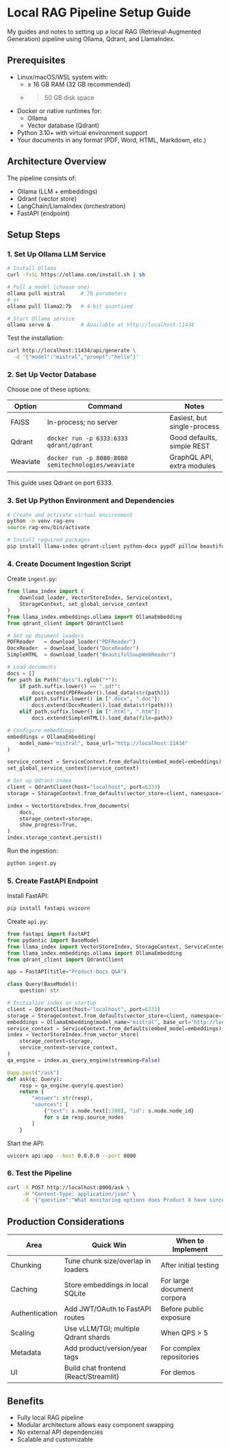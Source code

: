 # Local RAG Pipeline Setup Guide

My guides and notes to setting up a local RAG (Retrieval-Augmented Generation) pipeline using Ollama, Qdrant, and LlamaIndex.

## Prerequisites

- Linux/macOS/WSL system with:
  - ≥ 16 GB RAM (32 GB recommended)
  - > 50 GB disk space
- Docker or native runtimes for:
  - Ollama
  - Vector database (Qdrant)
- Python 3.10+ with virtual environment support
- Your documents in any format (PDF, Word, HTML, Markdown, etc.)

## Architecture Overview

The pipeline consists of:
- Ollama (LLM + embeddings)
- Qdrant (vector store)
- LangChain/LlamaIndex (orchestration)
- FastAPI (endpoint)

## Setup Steps

### 1. Set Up Ollama LLM Service

```bash
# Install Ollama
curl -fsSL https://ollama.com/install.sh | sh

# Pull a model (choose one)
ollama pull mistral     # 7B parameters
# or
ollama pull llama2:7b   # 4-bit quantized

# Start Ollama service
ollama serve &          # Available at http://localhost:11434
```

Test the installation:
```bash
curl http://localhost:11434/api/generate \
  -d '{"model":"mistral","prompt":"hello"}'
```

### 2. Set Up Vector Database

Choose one of these options:

| Option    | Command                                    | Notes                          |
|-----------|--------------------------------------------|--------------------------------|
| FAISS     | In-process; no server                      | Easiest, but single-process    |
| Qdrant    | `docker run -p 6333:6333 qdrant/qdrant`    | Good defaults, simple REST     |
| Weaviate  | `docker run -p 8080:8080 semitechnologies/weaviate` | GraphQL API, extra modules |

This guide uses Qdrant on port 6333.

### 3. Set Up Python Environment and Dependencies

```bash
# Create and activate virtual environment
python -m venv rag-env
source rag-env/bin/activate

# Install required packages
pip install llama-index qdrant-client python-docx pypdf pillow beautifulsoup4 tqdm
```

### 4. Create Document Ingestion Script

Create `ingest.py`:
```python
from llama_index import (
    download_loader, VectorStoreIndex, ServiceContext,
    StorageContext, set_global_service_context
)
from llama_index.embeddings.ollama import OllamaEmbedding
from qdrant_client import QdrantClient

# Set up document loaders
PDFReader   = download_loader("PDFReader")
DocxReader  = download_loader("DocxReader")
SimpleHTML  = download_loader("BeautifulSoupWebReader")

# Load documents
docs = []
for path in Path("docs").rglob("*"):
    if path.suffix.lower() == ".pdf":
        docs.extend(PDFReader().load_data(str(path)))
    elif path.suffix.lower() in [".docx", ".doc"]:
        docs.extend(DocxReader().load_data(str(path)))
    elif path.suffix.lower() in [".html", ".htm"]:
        docs.extend(SimpleHTML().load_data(file=path))

# Configure embeddings
embeddings = OllamaEmbedding(
    model_name="mistral", base_url="http://localhost:11434"
)

service_context = ServiceContext.from_defaults(embed_model=embeddings)
set_global_service_context(service_context)

# Set up Qdrant index
client = QdrantClient(host="localhost", port=6333)
storage = StorageContext.from_defaults(vector_store=client, namespace="prod-docs")

index = VectorStoreIndex.from_documents(
    docs,
    storage_context=storage,
    show_progress=True,
)
index.storage_context.persist()
```

Run the ingestion:
```bash
python ingest.py
```

### 5. Create FastAPI Endpoint

Install FastAPI:
```bash
pip install fastapi uvicorn
```

Create `api.py`:
```python
from fastapi import FastAPI
from pydantic import BaseModel
from llama_index import VectorStoreIndex, StorageContext, ServiceContext
from llama_index.embeddings.ollama import OllamaEmbedding
from qdrant_client import QdrantClient

app = FastAPI(title="Product-Docs Q&A")

class Query(BaseModel):
    question: str

# Initialize index on startup
client = QdrantClient(host="localhost", port=6333)
storage = StorageContext.from_defaults(vector_store=client, namespace="prod-docs")
embeddings = OllamaEmbedding(model_name="mistral", base_url="http://localhost:11434")
service_context = ServiceContext.from_defaults(embed_model=embeddings)
index = VectorStoreIndex.from_vector_store(
    storage_context=storage,
    service_context=service_context,
)
qa_engine = index.as_query_engine(streaming=False)

@app.post("/ask")
def ask(q: Query):
    resp = qa_engine.query(q.question)
    return {
        "answer": str(resp),
        "sources": [
            {"text": s.node.text[:200], "id": s.node.node_id}
            for s in resp.source_nodes
        ]
    }
```

Start the API:
```bash
uvicorn api:app --host 0.0.0.0 --port 8000
```

### 6. Test the Pipeline

```bash
curl -X POST http://localhost:8000/ask \
     -H "Content-Type: application/json" \
     -d '{"question":"What monitoring options does Product X have since 2025?"}'
```

## Production Considerations

| Area           | Quick Win                                | When to Implement              |
|----------------|------------------------------------------|--------------------------------|
| Chunking       | Tune chunk size/overlap in loaders       | After initial testing          |
| Caching        | Store embeddings in local SQLite         | For large document corpora     |
| Authentication | Add JWT/OAuth to FastAPI routes          | Before public exposure         |
| Scaling        | Use vLLM/TGI; multiple Qdrant shards     | When QPS > 5                   |
| Metadata       | Add product/version/year tags            | For complex repositories       |
| UI             | Build chat frontend (React/Streamlit)    | For demos                      |

## Benefits

- Fully local RAG pipeline
- Modular architecture allows easy component swapping
- No external API dependencies
- Scalable and customizable